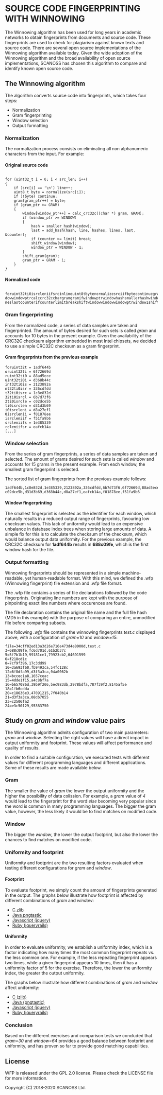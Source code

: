 # SOURCE CODE FINGERPRINTING WITH WINNOWING

The Winnowing algorithm has been used for long years in academic networks to obtain fingerprints from documents and source code. These fingerprints are used to check for plagiarism against known texts and source code. There are several open source implementations of the Winnowing algorithm available today. Given the wide adoption of the Winnowing algorithm and the broad availability of open source implementations, SCANOSS has chosen this algorithm to compare and identify known open source code.

## The Winnowing algorithm

The algorithm converts source code into fingerprints, which takes four steps:

- Normalization
- Gram fingerprinting
- Window selection
- Output formatting

### Normalization

The normalization process consists on eliminating all non alphanumeric characters from the input. For example:

#### Original source code

```

for (uint32_t i = 0; i < src_len; i++)
{
	if (src[i] == '\n') line++;
	uint8_t byte = normalize(src[i]);
	if (!byte) continue;
	gram[gram_ptr++] = byte;
	if (gram_ptr >= GRAM)
	{
		window[window_ptr++] = calc_crc32c((char *) gram, GRAM);
		if (window_ptr >= WINDOW)
		{
			hash = smaller_hash(window);
			last = add_hash(hash, line, hashes, lines, last, &counter);
			if (counter >= limit) break;
			shift_window(window);
			window_ptr = WINDOW - 1;
		}
		shift_gram(gram);
		gram_ptr = GRAM - 1;
	}
}

```

#### Normalized code

```

foruint32ti0isrcleniifsrcinlineuint8tbytenormalizesrciifbytecontinuegramgramptrbyteifgramptrgramwin
dowwindowptrcalccrc32cchargramgramifwindowptrwindowhashsmallerhashwindowlastaddhashhashlinehashesli
neslastcounterifcounterlimitbreakshiftwindowwindowwindowptrwindow1shiftgramgramgramptrgram1

```

### Gram fingerprinting

From the normalized code, a series of data samples are taken and fingerprinted. The amount of bytes desired for such sets is called _gram_ and accounts for 10 bytes in the present example. Given the availability of the CRC32C checksum algorithm embedded in most Intel chipsets, we decided to use a simple CRC32C checksum as a gram fingerprint.

#### Gram fingerprints from the previous example

```
foruint32t = 1adf644b
oruint32ti = 6f72669d
ruint32ti0 = 88ad5ece
uint32ti0i = d368b44c
int32ti0is = 2123892a
nt32ti0isr = 336cdfdd
t32ti0isrc = 1c8e832d
32ti0isrcl = 6b7d73f6
2ti0isrcle = c02dce5b
ti0isrclen = d31d3b69
i0isrcleni = d8a27ef1
0isrclenii = f01878ee
isrcleniif = f51fa9b6
srcleniifs = 1e385339
rcleniifsr = eafcb14a
[...]
```

### Window selection

From the series of gram fingerprints, a series of data samples are taken and selected. The amount of grams desired for such sets is called _window_ and accounts for 15 grams in the present example. From each window, the smallest gram fingerprint is selected.

The sorted list of gram fingerprints from the previous example follows:

```
1adf644b,1c8e832d,1e385339,2123892a,336cdfdd,6b7d73f6,6f72669d,88ad5ece,
c02dce5b,d31d3b69,d368b44c,d8a27ef1,eafcb14a,f01878ee,f51fa9b6
```

#### Window fingerprinting

The smallest fingerprint is selected as the identifier for each window, which naturally results in a reduced output range of fingerprints, favouring low checksum values. This lack of uniformity would lead to an expensive unbalance in database index trees when storing large amounts of data. A simple fix for this is to calculate the checksum of the checksum, which would balance output data uniformity. For the previous example, the CRC32C checksum for **1adf644b** results in **688c09fe**, which is the first window hash for the file.

### Output formatting

Winnowing fingerprints should be represented in a simple machine-readable, yet human-readable format. With this mind, we defined the .wfp (Winnowing fingerprint) file extension and .wfp file format.

The .wfp file contains a series of file declarations followed by the code fingerprints. Originating line numbers are kept with the purpose of pinpointing exact line numbers where occurences are found.

The file declaration contains the original file name and the full file hash (MD5 in this example) with the purpose of comparing an entire, unmodified file before comparing subsets.

The following _.wfp_ file contains the winnowing fingerprints _test.c_ displayed above, with a configuration of _gram=10_ and _window=15_:

```
file=34cff02ed13a3d26e716e473d4e8900d,test.c
3=688c09fe,fc6d701d,61b2b37c
5=5f7b1b19,99181ce1,79923cb2,64691599
6=f218cd1c
8=7cf9f396,17c3dd99
10=3a693f60,fb9493ca,54fc128c
12=6f8dfa99,d3f3a3ca,04a0062b
13=bccec1a8,1657ceac
15=4dde1f15,a4c8bf7a
16=b657086d,39b9f206,bec983db,2978bdfa,787f39f2,8145af5e
18=1fb6cdda
20=c18636e3,47091215,7f040b14
21=d3f3a3ca,08db7055
23=c2506fa2
24=e3c50129,95383750
```

## Study on _gram_ and _window_ value pairs

The Winnowing algorithm admits configuration of two main parameters: _gram_ and _window_. Selecting the right values will have a direct impact in output uniformity and footprint. These values will affect performance and quality of results.

In order to find a suitable configuration, we executed tests with different values for different programming languages and different applications. Some of these results are made available below.

### Gram

The smaller the value of _gram_ the lower the output uniformity and the higher the possibility of data colission. For example, a _gram_ value of _4_ would lead to the fingerprint for the word _else_ becoming very popular since the word is common in many programming languages. The bigger the gram value, however, the less likely it would be to find matches on modified code.

### Window

The bigger the _window_, the lower the output footprint, but also the lower the chances to find matches on modified code.

### Uniformity and footprint

Uniformity and footprint are the two resulting factors evaluated when testing different configurations for _gram_ and _window_.

#### Footprint

To evaluate footprint, we simply count the amount of fingerprints generated in the output. The graphs below illustrate how footprint is affected by different combinations of _gram_ and _window_:

- [C zlib](images/Footprint-C-zlib.jpg)
- [Java pngtastic](images/Footprint-Java-pngtastic.jpg)
- [Javascript (jquery)](images/Footprint-Javascript-jquery.jpg)
- [Ruby (jqueryrails)](images/Footprint-Ruby-jqueryrails.jpg)

#### Uniformity

In order to evaluate uniformity, we establish a uniformity index, which is a factor indicating how many times the most common fingerprint repeats vs. the less common one. For example, if the less repeating fingerprint appears two times, while a given fingerprint appears 10 times, then it has a uniformity factor of 5 for the exercise. Therefore, the lower the uniformity index, the greater the output uniformity.

The graphs below illustrate how different combinations of _gram_ and _window_ affect uniformity:

- [C (zlib)](images/Uniformity-C-zlib.jpg)
- [Java (pngtastic)](images/Uniformity-Java-pngtastic.jpg)
- [Javascript (jquery)](images/Uniformity-Javascript-jquery.jpg)
- [Ruby (jqueryrails)](images/Uniformity-Ruby-jqueryrails.jpg)

### Conclusion

Based on the different exercises and comparison tests we concluded that _gram=30_ and _window=64_ provides a good balance between footprint and uniformity, and has proven so far to provide good matching capabilities.

## License

WFP is released under the GPL 2.0 license. Please check the LICENSE file for more information.

Copyright (C) 2018-2020 SCANOSS Ltd.

